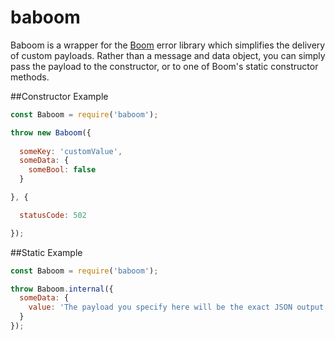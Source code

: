# baboom
Baboom is a wrapper for the [Boom](https://github.com/hapijs/boom) error library which simplifies the delivery of custom payloads. Rather than a message and data object, you can simply pass the payload to the constructor, or to one of Boom's static constructor methods.

##Constructor Example

```js
const Baboom = require('baboom');

throw new Baboom({
  
  someKey: 'customValue',
  someData: {
    someBool: false
  }

}, {

  statusCode: 502

});
```

##Static Example

```js
const Baboom = require('baboom');

throw Baboom.internal({
  someData: {
    value: 'The payload you specify here will be the exact JSON output.'
  }
});
```